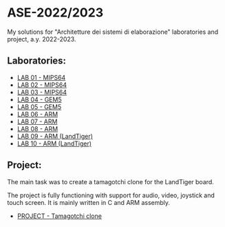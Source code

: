 # ASE-2022/2023
My solutions for "Architetture dei sistemi di elaborazione" laboratories and project, a.y. 2022-2023.

## Laboratories:

* [LAB 01 - MIPS64](lab_01)
* [LAB 02 - MIPS64](lab_02)
* [LAB 03 - MIPS64](lab_03)
* [LAB 04 - GEM5](lab_04)
* [LAB 05 - GEM5](lab_05)
* [LAB 06 - ARM](lab_06)
* [LAB 07 - ARM](lab_07)
* [LAB 08 - ARM](lab_08)
* [LAB 09 - ARM (LandTiger)](lab_09)
* [LAB 10 - ARM (LandTiger)](lab_10)

## Project:

The main task was to create a tamagotchi clone for the LandTiger board.

The project is fully functioning with support for audio, video, joystick and touch screen.
It is mainly written in C and ARM assembly.

* [PROJECT - Tamagotchi clone](extra_point_2)
